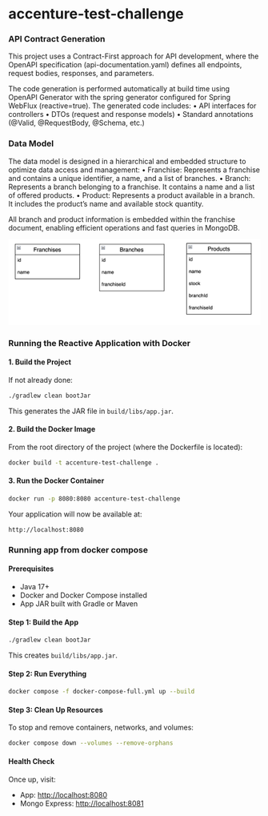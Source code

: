 # accenture-test-challenge


### API Contract Generation

This project uses a Contract-First approach for API development, where the OpenAPI specification (api-documentation.yaml) defines all endpoints, request bodies, responses, and parameters.

The code generation is performed automatically at build time using OpenAPI Generator with the spring generator configured for Spring WebFlux (reactive=true).
The generated code includes:
•	API interfaces for controllers
•	DTOs (request and response models)
•	Standard annotations (@Valid, @RequestBody, @Schema, etc.)

### Data Model

The data model is designed in a hierarchical and embedded structure to optimize data access and management:
•	Franchise: Represents a franchise and contains a unique identifier, a name, and a list of branches.
•	Branch: Represents a branch belonging to a franchise. It contains a name and a list of offered products.
•	Product: Represents a product available in a branch. It includes the product’s name and available stock quantity.

All branch and product information is embedded within the franchise document, enabling efficient operations and fast queries in MongoDB.

![img.png](imgs/data_model.png)

### Running the Reactive Application with Docker

#### 1. Build the Project

If not already done:

```bash
./gradlew clean bootJar
```

This generates the JAR file in `build/libs/app.jar`.

#### 2. Build the Docker Image

From the root directory of the project (where the Dockerfile is located):

```bash
docker build -t accenture-test-challenge .
```

#### 3. Run the Docker Container

```bash
docker run -p 8080:8080 accenture-test-challenge
```

Your application will now be available at:

```
http://localhost:8080
```
### Running app from docker compose

#### Prerequisites

- Java 17+
- Docker and Docker Compose installed
- App JAR built with Gradle or Maven

#### Step 1: Build the App

```bash
./gradlew clean bootJar
```

This creates `build/libs/app.jar`.

#### Step 2: Run Everything

```bash
docker compose -f docker-compose-full.yml up --build
```
#### Step 3: Clean Up Resources

To stop and remove containers, networks, and volumes:

```bash
docker compose down --volumes --remove-orphans
```

#### Health Check

Once up, visit:

- App: [http://localhost:8080](http://localhost:8080)
- Mongo Express: [http://localhost:8081](http://localhost:8081)

